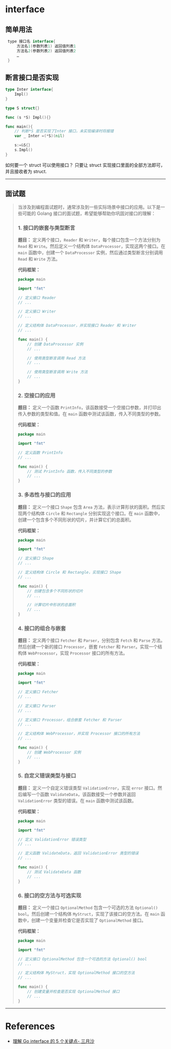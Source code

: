 # interface

## 简单用法

```go
 type 接口名 interface{
     方法名1(参数列表1) 返回值列表1
     方法名2(参数列表2) 返回值列表2
     …
 }
```
## 断言接口是否实现

```go
type Inter interface{
    Impl()
}

type S struct{}

func (s *S) Impl(){}

func main(){
    // 判断*S 是否实现了Inter 接口，未实现编译时将报错
    var _ Inter =(*S)(nil)

    s:=&S{}
    s.Impl()
}
```


如何要一个 struct 可以使用接口？
只要让 struct 实现接口里面的全部方法即可，并且接收者为 struct.

-------

## 面试题

> 当涉及到编程面试题时，通常涉及到一些实际场景中接口的应用。以下是一些可能的 Golang 接口的面试题，希望能够帮助你巩固对接口的理解：
> 
> ### 1. 接口的嵌套与类型断言
> 
> **题目：**
> 定义两个接口，`Reader` 和 `Writer`，每个接口包含一个方法分别为 `Read` 和 `Write`。然后定义一个结构体 `DataProcessor`，实现这两个接口。在 `main` 函数中，创建一个 `DataProcessor` 实例，然后通过类型断言分别调用 `Read` 和 `Write` 方法。
> 
> **代码框架：**
> 
> ```go
> package main
> 
> import "fmt"
> 
> // 定义接口 Reader
> // ...
> 
> // 定义接口 Writer
> // ...
> 
> // 定义结构体 DataProcessor，并实现接口 Reader 和 Writer
> // ...
> 
> func main() {
>     // 创建 DataProcessor 实例
>     // ...
> 
>     // 使用类型断言调用 Read 方法
>     // ...
> 
>     // 使用类型断言调用 Write 方法
>     // ...
> }
> ```
> 
> ### 2. 空接口的应用
> 
> **题目：**
> 定义一个函数 `PrintInfo`，该函数接受一个空接口参数，并打印出传入参数的类型和值。在 `main` 函数中测试该函数，传入不同类型的参数。
> 
> **代码框架：**
> 
> ```go
> package main
> 
> import "fmt"
> 
> // 定义函数 PrintInfo
> // ...
> 
> func main() {
>     // 测试 PrintInfo 函数，传入不同类型的参数
>     // ...
> }
> ```
> 
> ### 3. 多态性与接口的应用
> 
> **题目：**
> 定义一个接口 `Shape` 包含 `Area` 方法，表示计算形状的面积。然后实现两个结构体 `Circle` 和 `Rectangle` 分别实现这个接口。在 `main` 函数中，创建一个包含多个不同形状的切片，并计算它们的总面积。
> 
> **代码框架：**
> 
> ```go
> package main
> 
> import "fmt"
> 
> // 定义接口 Shape
> // ...
> 
> // 定义结构体 Circle 和 Rectangle，实现接口 Shape
> // ...
> 
> func main() {
>     // 创建包含多个不同形状的切片
>     // ...
> 
>     // 计算切片中形状的总面积
>     // ...
> }
> ```
> 
> 
> 
> ### 4. 接口的组合与嵌套
> 
> **题目：**
> 定义两个接口 `Fetcher` 和 `Parser`，分别包含 `Fetch` 和 `Parse` 方法。然后创建一个新的接口 `Processor`，嵌套 `Fetcher` 和 `Parser`。实现一个结构体 `WebProcessor`，实现 `Processor` 接口的所有方法。
> 
> **代码框架：**
> 
> ```go
> package main
> 
> import "fmt"
> 
> // 定义接口 Fetcher
> // ...
> 
> // 定义接口 Parser
> // ...
> 
> // 定义接口 Processor，组合嵌套 Fetcher 和 Parser
> // ...
> 
> // 定义结构体 WebProcessor，并实现 Processor 接口的所有方法
> // ...
> 
> func main() {
>     // 创建 WebProcessor 实例
>     // ...
> }
> ```
> 
> ### 5. 自定义错误类型与接口
> 
> **题目：**
> 定义一个自定义错误类型 `ValidationError`，实现 `error` 接口。然后编写一个函数 `ValidateData`，该函数接受一个参数并返回 `ValidationError` 类型的错误。在 `main` 函数中测试该函数。
> 
> **代码框架：**
> 
> ```go
> package main
> 
> import "fmt"
> 
> // 定义 ValidationError 错误类型
> // ...
> 
> // 定义函数 ValidateData，返回 ValidationError 类型的错误
> // ...
> 
> func main() {
>     // 测试 ValidateData 函数
>     // ...
> }
> ```
> 
> ### 6. 接口的空方法与可选实现
> 
> **题目：**
> 定义一个接口 `OptionalMethod` 包含一个可选的方法 `Optional() bool`。然后创建一个结构体 `MyStruct`，实现了该接口的空方法。在 `main` 函数中，创建一个变量并检查它是否实现了 `OptionalMethod` 接口。
> 
> **代码框架：**
> 
> ```go
> package main
> 
> import "fmt"
> 
> // 定义接口 OptionalMethod 包含一个可选的方法 Optional() bool
> // ...
> 
> // 定义结构体 MyStruct，实现 OptionalMethod 接口的空方法
> // ...
> 
> func main() {
>     // 创建变量并检查是否实现 OptionalMethod 接口
>     // ...
> }
> ```
> 
> 



-----
# References
- [理解 Go interface 的 5 个关键点- 三月沙](https://sanyuesha.com/2017/07/22/how-to-understand-go-interface/)